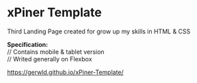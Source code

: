 # xPiner Template
Third Landing Page created for grow up my skills in HTML &amp; CSS

<b>Specification:</b><br>
// Contains mobile & tablet version<br>
// Writed generally on Flexbox<br>

https://gerwld.github.io/xPiner-Template/
